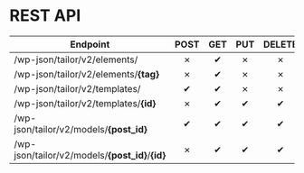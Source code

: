 # REST API

| Endpoint | POST | GET | PUT | DELETE |
|----------|:--------:|:--------:|:--------:|:--------:|
| /wp-json/tailor/v2/elements/ | &#x2717; | &#10004; | &#x2717; | &#x2717; |
| /wp-json/tailor/v2/elements/**{tag}** | &#x2717; | &#10004; | &#x2717; | &#x2717; |
| /wp-json/tailor/v2/templates/ | &#10004; | &#10004; | &#x2717; | &#x2717; |
| /wp-json/tailor/v2/templates/**{id}** | &#x2717; | &#10004; | &#10004; | &#10004; |
| /wp-json/tailor/v2/models/**{post_id}** | &#10004; | &#10004; | &#10004; | &#10004; |
| /wp-json/tailor/v2/models/**{post_id}**/**{id}** | &#x2717; | &#10004; | &#10004; | &#10004; |